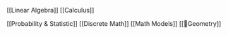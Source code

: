 [[Linear Algebra]]
[[Calculus]]

[[Probability & Statistic]] 
[[Discrete Math]]
[[Math Models]]
[[📐Geometry]]

